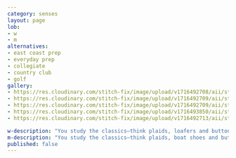 ```yaml
---
category: senses
layout: page
lob:
- w
- m
alternatives:
- east coast prep
- everyday prep	
- collegiate
- country club
- golf
gallery: 
- https://res.cloudinary.com/stitch-fix/image/upload/v1716492708/aii/style_shuffle/May_2024/2023-01-19_Set_A_W_OLD_V2_1x1.jpg
- https://res.cloudinary.com/stitch-fix/image/upload/v1716492709/aii/style_shuffle/May_2024/2023-01-19_Set_A_W_OLD_V3_1x1.jpg
- https://res.cloudinary.com/stitch-fix/image/upload/v1716492709/aii/style_shuffle/May_2024/2023-01-19_Set_A_W_OLD_V3_1x1.jpg
- https://res.cloudinary.com/stitch-fix/image/upload/v1716493850/aii/style_shuffle/May_2024/2023-04-19_Set_A_W_OLD_v11_1x1.jpg
- https://res.cloudinary.com/stitch-fix/image/upload/v1716492713/aii/style_shuffle/May_2024/2023-01-19_Set_A_W_OLD_V7_1x1.jpg

w-description: "You study the classics—think plaids, loafers and button-downs. From blazers to stripes, traditional with a twist is your thing."
m-description: "You study the classics—think plaids, boat shoes and button-downs. From blazers to stripes, traditional with a twist is your zone."
published: false
---
```


